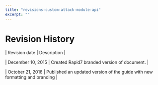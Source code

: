 ```yaml
---
title: "revisions-custom-attack-module-api"
excerpt: ""
---
```

# Revision History

|  Revision date  |  Description  |

| December 10, 2015 |  Created Rapid7 branded version of document. |

| October 21, 2016 | Published an updated version of the guide with new formatting and branding |